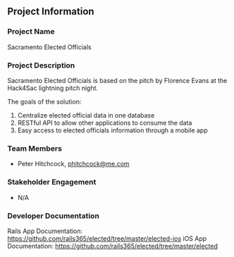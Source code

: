 ## Project Information

### Project Name
Sacramento Elected Officials

### Project Description
Sacramento Elected Officials is based on the pitch by Florence Evans
at the Hack4Sac lightning pitch night.

The goals of the solution:
1. Centralize elected official data in one database
2. RESTful API to allow other applications to consume the data
3. Easy access to elected officials information through a mobile app

### Team Members
- Peter Hitchcock, phitchcock@me.com

### Stakeholder Engagement
- N/A

### Developer Documentation
Rails App Documentation: https://github.com/rails365/elected/tree/master/elected-ios
iOS App Documentation: https://github.com/rails365/elected/tree/master/elected

